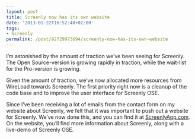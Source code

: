 ```yaml
---
layout: post
title: Screenly now has its own website
date: '2013-01-22T16:52:48+02:00'
tags:
- Screenly
permalink: /post/92729973694/screenly-now-has-its-own-website
---
```

I’m astonished by the amount of traction we’ve been seeing for Screenly. The Open Source-version is growing rapidly in traction, while the wait-list for the Pro-version is growing.

Given the amount of traction, we’ve now allocated more resources from WireLoad towards Screenly. The first priority right now is a cleanup of the code base and to improve the user interface for Screenly OSE.

Since I’ve been receiving a lot of emails from the contact form on my website about Screenly, we felt that it was important to push out a website for Screenly. We’ve now done this, and you can find it at [ScreenlyApp.com](http://www.screenlyapp.com/). On the website, you’ll find more information about Screenly, along with a live-demo of Screenly OSE.
